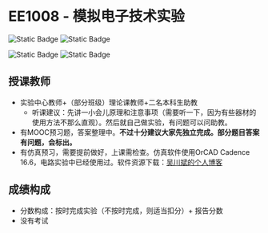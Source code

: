 # EE1008 - 模拟电子技术实验

![Static Badge](https://img.shields.io/badge/%E8%80%83%E6%9F%A5%E8%AF%BE-green)
![Static Badge](https://img.shields.io/badge/%E5%AD%A6%E5%88%86-1.0-moccasin)

![Static Badge](https://img.shields.io/badge/%E6%88%90%E7%BB%A9%E6%9E%84%E6%88%90-gold)
![Static Badge](https://img.shields.io/badge/详见下面说明-wheat)

## 授课教师

- 实验中心教师+（部分班级）理论课教师+二名本科生助教
  - 听课建议：先讲一小会儿原理和注意事项（需要听一下，因为有些器材的使用方法不那么直观）。然后就自己做实验，有问题可以问助教。
- 有MOOC预习题，答案整理中。**不过十分建议大家先独立完成。部分题目答案有问题，会标出。**
- 有仿真预习，需要提前做好，上课需检查。仿真软件使用OrCAD Cadence 16.6，电路实验中已经使用过。软件资源下载：[吴川斌的个人博客](https://www.mr-wu.cn/)

## 成绩构成
- 分数构成：按时完成实验（不按时完成，则适当扣分）+ 报告分数
- 没有考试

